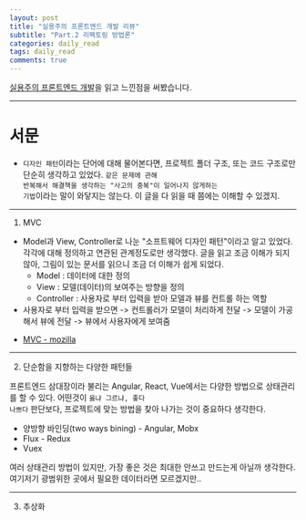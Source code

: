 ```yaml
---
layout: post
title: "실용주의 프론트엔드 개발 리뷰"
subtitle: "Part.2 리팩토링 방법론"
categories: daily_read
tags: daily_read
comments: true
---
```


[실용주의 프론트엔드 개발](https://peter-cho.gitbook.io/book/)을 읽고 느낀점을 써봤습니다.

---

<h1>서문</h1>

- <code>디자인 패턴</code>이라는 단어에 대해 물어본다면, 프로젝트 폴더 구조, 또는 코드 구조로만 단순히 생각하고 있었다. <code>같은 문제에 관해 반복해서 해결책을 생각하는 "사고의 중복"이 일어나지 않게하는 기법</code>이라는 말이 와닿지는 않는다. 이 글을 다 읽을 때 쯤에는 이해할 수 있겠지.

---

1. MVC

- Model과 View, Controller로 나눈 "소프트웨어 디자인 패턴"이라고 알고 있었다. 각각에 대해 정의하고 연관된 관계정도로만 생각했다. 글을 읽고 조금 이해가 되지 않아, 그림이 있는 문서를 읽으니 조금 더 이해가 쉽게 되었다.
  - Model : 데이터에 대한 정의
  - View : 모델(데이터)의 보여주는 방향을 정의
  - Controller : 사용자로 부터 입력을 받아 모델과 뷰를 컨트롤 하는 역할
- 사용자로 부터 입력을 받으면 -> 컨트롤러가 모델이 처리하게 전달 -> 모델이 가공해서 뷰에 전달 -> 뷰에서 사용자에게 보여줌

* [MVC - mozilla](https://developer.mozilla.org/ko/docs/Glossary/MVC)

---

2. 단순함을 지향하는 다양한 패턴들

프론트엔드 삼대장이라 불리는 Angular, React, Vue에서는 다양한 방법으로 상태관리를 할 수 있다. 어떤것이 <code>옳냐 그르냐, 좋다 나쁘다</code> 판단보다, 프로젝트에 맞는 방법을 찾아 나가는 것이 중요하다 생각한다.

- 양방향 바인딩(two ways bining) - Angular, Mobx
- Flux - Redux
- Vuex

여러 상태관리 방법이 있지만, 가장 좋은 것은 최대한 안쓰고 만드는게 아닐까 생각한다. 여기저기 광범위한 곳에서 필요한 데이터라면 모르겠지만..

---

3. 추상화

